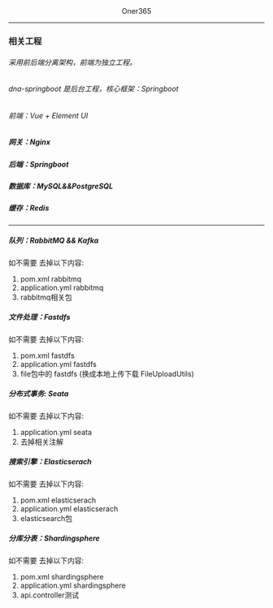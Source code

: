 <div align=center>Oner365</div>

---
### 相关工程

###### 采用前后端分离架构，前端为独立工程。
###### dna-springboot 是后台工程，核心框架：Springboot

###### 前端：Vue + Element UI
##### 网关：Nginx

##### 后端：Springboot
##### 数据库：MySQL&&PostgreSQL
##### 缓存：Redis

---
##### 队列：RabbitMQ && Kafka
如不需要 去掉以下内容:
1. pom.xml rabbitmq
2. application.yml rabbitmq
3. rabbitmq相关包

##### 文件处理：Fastdfs
如不需要 去掉以下内容:
1. pom.xml fastdfs
2. application.yml fastdfs
3. file包中的 fastdfs  (换成本地上传下载 FileUploadUtils)

##### 分布式事务: Seata
如不需要 去掉以下内容:
1. application.yml seata
2. 去掉相关注解

##### 搜索引擎：Elasticserach
如不需要 去掉以下内容:
1. pom.xml elasticserach
2. application.yml elasticserach
3. elasticsearch包

##### 分库分表：Shardingsphere
如不需要 去掉以下内容:
1. pom.xml shardingsphere
2. application.yml shardingsphere
3. api.controller测试

